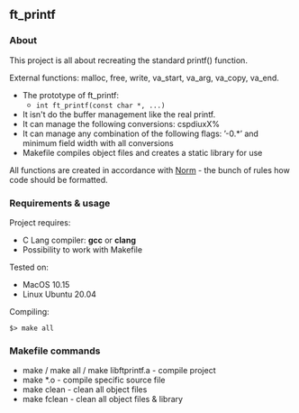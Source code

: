 ## ft_printf

### About

This project is all about recreating the standard printf() function.

External functions: malloc, free, write, va_start, va_arg, va_copy, va_end.

* The prototype of ft_printf:
  * `int ft_printf(const char *, ...)`
* It isn't do the buffer management like the real printf.
* It can manage the following conversions: cspdiuxX%
* It can manage any combination of the following flags: ’-0.*’ and minimum field
width with all conversions
* Makefile compiles object files and creates a static library for use

All functions are created in accordance with [Norm](https://github.com/42School/norminette) - the bunch of rules how code should be formatted.

### Requirements & usage
Project requires:
* C Lang compiler: **gcc** or **clang**
* Possibility to work with Makefile

Tested on:
* MacOS 10.15
* Linux Ubuntu 20.04

Compiling:
```
$> make all
```

### Makefile commands

* make / make all / make libftprintf.a - compile project
* make *.o - compile specific source file
* make clean - clean all object files
* make fclean - clean all object files & library
